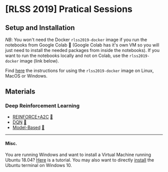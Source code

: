# [RLSS 2019] Pratical Sessions

## Setup and Installation
*NB*: You won't need the Docker `rlss2019-docker` image if you run the notebooks from Google Colab :orange_book: (Google Colab has it's own VM so you will just need to install the needed packages from inside the notebooks). If you want to run the notebooks locally and not on Colab, use the `rlss2019-docker` image (link below).

Find [here](setup.md) the instructions for using the `rlss2019-docker` image on Linux, MacOS or Windows.

## Materials
### Deep Reinforcement Learning
- [REINFORCE+A2C](labs/01.REINFORCE+A2C.ipynb) [:orange_book:](https://colab.research.google.com/github/yfletberliac/rlss2019-hands-on/blob/master/labs/01.REINFORCE%2BA2C.ipynb)
- [DQN](labs/02.DQN.ipynb) [:orange_book:](https://colab.research.google.com/github/yfletberliac/rlss2019-hands-on/blob/master/labs/02.DQN.ipynb)
- [Model-Based](labs/03.ModelBased.ipynb) [:orange_book:](https://colab.research.google.com/github/yfletberliac/rlss2019-hands-on/blob/master/labs/03.ModelBased.ipynb)

-------
#### Misc.
You are running Windows and want to install a Virtual Machine running Ubuntu 18.04? [Here](ubuntu-virtual-box.md) is a tutorial.
You may also want to directly [install](https://tutorials.ubuntu.com/tutorial/tutorial-ubuntu-on-windows#0) the Ubuntu terminal on Windows 10.
